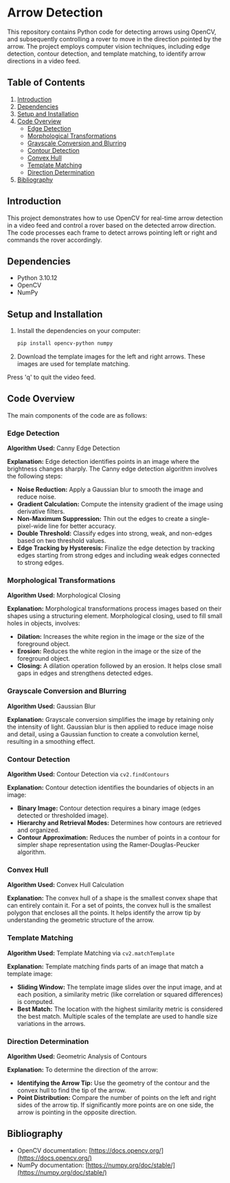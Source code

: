
# Arrow Detection

This repository contains Python code for detecting arrows using OpenCV, and subsequently controlling a rover to move in the direction pointed by the arrow. The project employs computer vision techniques, including edge detection, contour detection, and template matching, to identify arrow directions in a video feed.

## Table of Contents
1. [Introduction](#introduction)
2. [Dependencies](#dependencies)
3. [Setup and Installation](#setup-and-installation)
4. [Code Overview](#code-overview)
    - [Edge Detection](#edge-detection)
    - [Morphological Transformations](#morphological-transformations)
    - [Grayscale Conversion and Blurring](#grayscale-conversion-and-blurring)
    - [Contour Detection](#contour-detection)
    - [Convex Hull](#convex-hull)
    - [Template Matching](#template-matching)
    - [Direction Determination](#direction-determination)
5. [Bibliography](#bibliography)

## Introduction
This project demonstrates how to use OpenCV for real-time arrow detection in a video feed and control a rover based on the detected arrow direction. The code processes each frame to detect arrows pointing left or right and commands the rover accordingly.

## Dependencies
- Python 3.10.12
- OpenCV
- NumPy

## Setup and Installation
1. Install the dependencies on your computer:
   ```bash
   pip install opencv-python numpy
   ```
2. Download the template images for the left and right arrows. These images are used for template matching.

Press 'q' to quit the video feed.

## Code Overview
The main components of the code are as follows:

### Edge Detection
**Algorithm Used:** Canny Edge Detection

**Explanation:**
Edge detection identifies points in an image where the brightness changes sharply. The Canny edge detection algorithm involves the following steps:
- **Noise Reduction:** Apply a Gaussian blur to smooth the image and reduce noise.
- **Gradient Calculation:** Compute the intensity gradient of the image using derivative filters.
- **Non-Maximum Suppression:** Thin out the edges to create a single-pixel-wide line for better accuracy.
- **Double Threshold:** Classify edges into strong, weak, and non-edges based on two threshold values.
- **Edge Tracking by Hysteresis:** Finalize the edge detection by tracking edges starting from strong edges and including weak edges connected to strong edges.

### Morphological Transformations
**Algorithm Used:** Morphological Closing

**Explanation:**
Morphological transformations process images based on their shapes using a structuring element. Morphological closing, used to fill small holes in objects, involves:
- **Dilation:** Increases the white region in the image or the size of the foreground object.
- **Erosion:** Reduces the white region in the image or the size of the foreground object.
- **Closing:** A dilation operation followed by an erosion. It helps close small gaps in edges and strengthens detected edges.

### Grayscale Conversion and Blurring
**Algorithm Used:** Gaussian Blur

**Explanation:**
Grayscale conversion simplifies the image by retaining only the intensity of light. Gaussian blur is then applied to reduce image noise and detail, using a Gaussian function to create a convolution kernel, resulting in a smoothing effect.

### Contour Detection
**Algorithm Used:** Contour Detection via `cv2.findContours`

**Explanation:**
Contour detection identifies the boundaries of objects in an image:
- **Binary Image:** Contour detection requires a binary image (edges detected or thresholded image).
- **Hierarchy and Retrieval Modes:** Determines how contours are retrieved and organized.
- **Contour Approximation:** Reduces the number of points in a contour for simpler shape representation using the Ramer-Douglas-Peucker algorithm.

### Convex Hull
**Algorithm Used:** Convex Hull Calculation

**Explanation:**
The convex hull of a shape is the smallest convex shape that can entirely contain it. For a set of points, the convex hull is the smallest polygon that encloses all the points. It helps identify the arrow tip by understanding the geometric structure of the arrow.

### Template Matching
**Algorithm Used:** Template Matching via `cv2.matchTemplate`

**Explanation:**
Template matching finds parts of an image that match a template image:
- **Sliding Window:** The template image slides over the input image, and at each position, a similarity metric (like correlation or squared differences) is computed.
- **Best Match:** The location with the highest similarity metric is considered the best match. Multiple scales of the template are used to handle size variations in the arrows.

### Direction Determination
**Algorithm Used:** Geometric Analysis of Contours

**Explanation:**
To determine the direction of the arrow:
- **Identifying the Arrow Tip:** Use the geometry of the contour and the convex hull to find the tip of the arrow.
- **Point Distribution:** Compare the number of points on the left and right sides of the arrow tip. If significantly more points are on one side, the arrow is pointing in the opposite direction.

## Bibliography
- OpenCV documentation: [https://docs.opencv.org/](https://docs.opencv.org/)
- NumPy documentation: [https://numpy.org/doc/stable/](https://numpy.org/doc/stable/)
